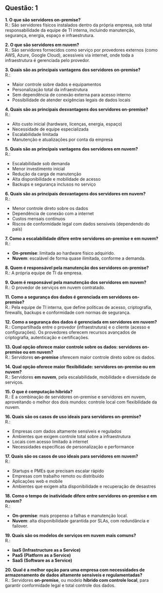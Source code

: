 ## Questão: 1

**1. O que são servidores on-premise?**  
R.: São servidores físicos instalados dentro da própria empresa, sob total responsabilidade da equipe de TI interna, incluindo manutenção, segurança, energia, espaço e infraestrutura.

**2. O que são servidores em nuvem?**  
R.: São servidores fornecidos como serviço por provedores externos (como AWS, Azure, Google Cloud), acessíveis via internet, onde toda a infraestrutura é gerenciada pelo provedor.

**3. Quais são as principais vantagens dos servidores on-premise?**  
R.:  
- Maior controle sobre dados e equipamentos  
- Personalização total da infraestrutura  
- Sem dependência de conexão externa para acesso interno  
- Possibilidade de atender exigências legais de dados locais

**4. Quais são as principais desvantagens dos servidores on-premise?**  
R.:  
- Alto custo inicial (hardware, licenças, energia, espaço)  
- Necessidade de equipe especializada  
- Escalabilidade limitada  
- Manutenção e atualizações por conta da empresa

**5. Quais são as principais vantagens dos servidores em nuvem?**  
R.:  
- Escalabilidade sob demanda  
- Menor investimento inicial  
- Redução da carga de manutenção  
- Alta disponibilidade e mobilidade de acesso  
- Backups e segurança inclusos no serviço

**6. Quais são as principais desvantagens dos servidores em nuvem?**  
R.:  
- Menor controle direto sobre os dados  
- Dependência de conexão com a internet  
- Custos mensais contínuos  
- Riscos de conformidade legal com dados sensíveis (dependendo do país)

**7. Como a escalabilidade difere entre servidores on-premise e em nuvem?**  
R.:  
- **On-premise**: limitada ao hardware físico adquirido.  
- **Nuvem**: escalável de forma quase ilimitada, conforme a demanda.

**8. Quem é responsável pela manutenção dos servidores on-premise?**  
R.: A própria equipe de TI da empresa.

**9. Quem é responsável pela manutenção dos servidores em nuvem?**  
R.: O provedor de serviços em nuvem contratado.

**11. Como a segurança dos dados é gerenciada em servidores on-premise?**  
R.: Pela equipe de TI interna, que define políticas de acesso, criptografia, firewalls, backups e conformidade com normas de segurança.

**12. Como a segurança dos dados é gerenciada em servidores em nuvem?**  
R.: Compartilhada entre o provedor (infraestrutura) e o cliente (acesso e configurações). Os provedores oferecem recursos avançados de criptografia, autenticação e certificações.

**13. Qual opção oferece maior controle sobre os dados: servidores on-premise ou em nuvem?**  
R.: Servidores **on-premise** oferecem maior controle direto sobre os dados.

**14. Qual opção oferece maior flexibilidade: servidores on-premise ou em nuvem?**  
R.: Servidores **em nuvem**, pela escalabilidade, mobilidade e diversidade de serviços.

**15. O que é computação híbrida?**  
R.: É a combinação de servidores on-premise e servidores em nuvem, aproveitando o melhor dos dois mundos: controle local com flexibilidade da nuvem.

**16. Quais são os casos de uso ideais para servidores on-premise?**  
R.:  
- Empresas com dados altamente sensíveis e regulados  
- Ambientes que exigem controle total sobre a infraestrutura  
- Locais com acesso limitado à internet  
- Necessidades específicas de personalização e performance

**17. Quais são os casos de uso ideais para servidores em nuvem?**  
R.:  
- Startups e PMEs que precisam escalar rápido  
- Empresas com trabalho remoto ou distribuído  
- Aplicações web e mobile  
- Ambientes que exigem alta disponibilidade e recuperação de desastres

**18. Como o tempo de inatividade difere entre servidores on-premise e em nuvem?**  
R.:  
- **On-premise**: mais propenso a falhas e manutenção local.  
- **Nuvem**: alta disponibilidade garantida por SLAs, com redundância e failover.

**19. Quais são os modelos de serviços em nuvem mais comuns?**  
R.:  
- **IaaS (Infrastructure as a Service)**  
- **PaaS (Platform as a Service)**  
- **SaaS (Software as a Service)**

**20. Qual é a melhor opção para uma empresa com necessidades de armazenamento de dados altamente sensíveis e regulamentadas?**  
R.: Servidores **on-premise**, ou modelo **híbrido com controle local**, para garantir conformidade legal e total controle dos dados.

